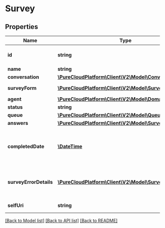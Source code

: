 # Survey

## Properties
Name | Type | Description | Notes
------------ | ------------- | ------------- | -------------
**id** | **string** | The globally unique identifier for the object. | [optional] 
**name** | **string** |  | [optional] 
**conversation** | [**\PureCloudPlatform\Client\V2\Model\Conversation**](Conversation.md) |  | [optional] 
**surveyForm** | [**\PureCloudPlatform\Client\V2\Model\SurveyForm**](SurveyForm.md) | Survey form used for this survey. | [optional] 
**agent** | [**\PureCloudPlatform\Client\V2\Model\DomainEntityRef**](DomainEntityRef.md) |  | [optional] 
**status** | **string** |  | [optional] 
**queue** | [**\PureCloudPlatform\Client\V2\Model\QueueReference**](QueueReference.md) |  | [optional] 
**answers** | [**\PureCloudPlatform\Client\V2\Model\SurveyScoringSet**](SurveyScoringSet.md) |  | [optional] 
**completedDate** | [**\DateTime**](\DateTime.md) | Date time is represented as an ISO-8601 string. For example: yyyy-MM-ddTHH:mm:ss.SSSZ | [optional] 
**surveyErrorDetails** | [**\PureCloudPlatform\Client\V2\Model\SurveyErrorDetails**](SurveyErrorDetails.md) | Additional information about what happened when the survey is in Error status. | [optional] 
**selfUri** | **string** | The URI for this object | [optional] 

[[Back to Model list]](../README.md#documentation-for-models) [[Back to API list]](../README.md#documentation-for-api-endpoints) [[Back to README]](../README.md)



